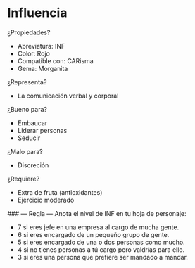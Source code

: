 
Influencia
==========

¿Propiedades?
* Abreviatura: INF
* Color: Rojo
* Compatible con: CARisma
* Gema: Morganita

¿Representa?
* La comunicación verbal y corporal

¿Bueno para?
* Embaucar
* Liderar personas
* Seducir

¿Malo para?
* Discreción

¿Requiere?
* Extra de fruta (antioxidantes)
* Ejercicio moderado

### — Regla —
Anota el nivel de INF en tu hoja de personaje:
* 7 si eres jefe en una empresa al cargo de mucha gente.
* 6 si eres encargado de un pequeño grupo de gente.
* 5 si eres encargado de una o dos personas como mucho.
* 4 si no tienes personas a tú cargo pero valdrías para ello.
* 3 si eres una persona que prefiere ser mandado a mandar.
